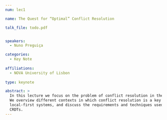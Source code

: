 ```yaml
---
num: lec1

name: The Quest for “Optimal” Conflict Resolution

talk_file: todo.pdf


speakers:
  - Nuno Preguiça

categories:
  - Key Note
  
affiliations:
  - NOVA University of Lisbon
  
type: keynote

abstract: > 
  In this lecture we focus on the problem of conflict resolution in the context of data management systems.
  We overview different contexts in which conflict resolution is a key issue, from groupware to geo-replicated and
  local-first systems, and discuss the requirements and techniques used, from simple last-writer-wins registers to
  CRDTs.  
---
```

